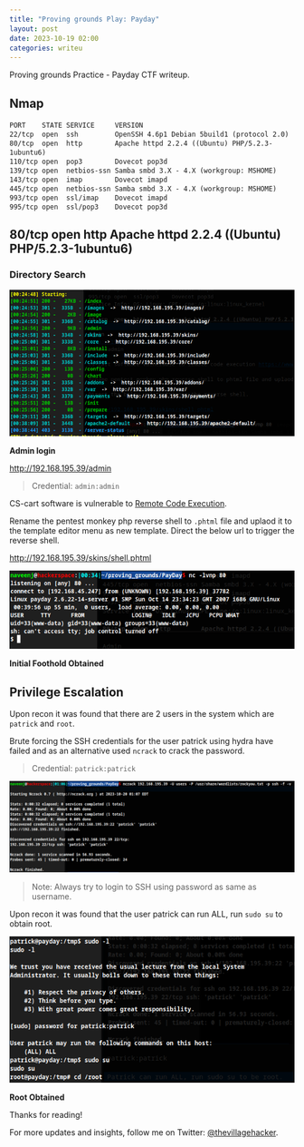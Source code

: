 ```yaml
---
title: "Proving grounds Play: Payday"
layout: post
date: 2023-10-19 02:00
categories: writeu
---
```


Proving grounds Practice - Payday CTF writeup.

## Nmap

```text
PORT    STATE SERVICE     VERSION
22/tcp  open  ssh         OpenSSH 4.6p1 Debian 5build1 (protocol 2.0)
80/tcp  open  http        Apache httpd 2.2.4 ((Ubuntu) PHP/5.2.3-1ubuntu6)
110/tcp open  pop3        Dovecot pop3d
139/tcp open  netbios-ssn Samba smbd 3.X - 4.X (workgroup: MSHOME)
143/tcp open  imap        Dovecot imapd
445/tcp open  netbios-ssn Samba smbd 3.X - 4.X (workgroup: MSHOME)
993/tcp open  ssl/imap    Dovecot imapd
995/tcp open  ssl/pop3    Dovecot pop3d
```

## 80/tcp  open http Apache httpd 2.2.4 ((Ubuntu) PHP/5.2.3-1ubuntu6)

### Directory Search

![img](/assets/images/CTF/Proving_Grounds/PayDay/dir.png)

**Admin login**

http://192.168.195.39/admin

> Credential: `admin:admin`

CS-cart software is vulnerable to [Remote Code Execution](https://www.exploit-db.com/exploits/48891).

Rename the pentest monkey php reverse shell to `.phtml` file and uplaod it to the template editor menu as new template. Direct the below url to trigger the reverse shell.

http://192.168.195.39/skins/shell.phtml

![img](/assets/images/CTF/Proving_Grounds/PayDay/shell.png)

**Initial Foothold Obtained**

## Privilege Escalation

Upon recon it was found that there are 2 users in the system which are `patrick` and `root`.

Brute forcing the SSH credentials for the user patrick using hydra have failed and as an alternative used `ncrack` to crack the password.

> Credential: `patrick:patrick`

![img](/assets/images/CTF/Proving_Grounds/PayDay/ncrack.png)

> Note: Always try to login to SSH using password as same as username.

Upon recon it was found that the user patrick can run ALL, run `sudo su` to obtain root.

![img](/assets/images/CTF/Proving_Grounds/PayDay/root.png)

**Root Obtained**

Thanks for reading!

For more updates and insights, follow me on Twitter: [@thevillagehacker](https://twitter.com/thevillagehackr).